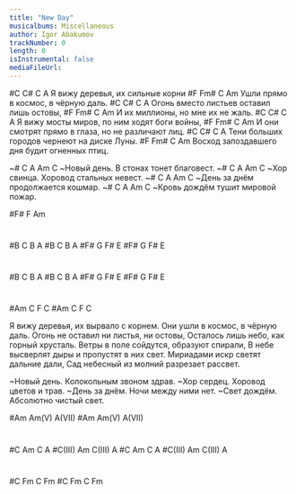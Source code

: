 ```yaml
---
title: "New Day"
musicalbums: Miscellaneous
author: Igor Abakumov
trackNumber: 0
length: 0
isInstrumental: false
mediaFileUrl: 
---
```


#C         C#   C            A
Я вижу деревья, их сильные корни
#F             Fm#       C      Am
Ушли прямо в космос, в чёрную даль.
#C             C#    C             A
Огонь вместо листьев оставил лишь остовы,
#F         Fm#       C        Am
И их миллионы, но мне их не жаль.
#C          C#      C              A
Я вижу мосты миров, по ним ходят боги войны,
#F               Fm#         C            Am
И они смотрят прямо в глаза, но не различают лиц.
#C         C#        C            A
Тени больших городов чернеют на диске Луны.
#F            Fm#       C                 Am
Восход запоздавшего дня будит огненных птиц.

~# C     A        Am               C
~Новый день. В стонах тонет благовест.
~# C       A   Am                 C
~Хор свинца. Хоровод стальных невест.
~# C        A    Am             C
~День за днём продолжается кошмар.
~#  C       A   Am              C
~Кровь дождём тушит мировой пожар.

#F# F Am
#
#B  C B  A
#B  C B  A
#F# G F# E
#F# G F# E
#
#B  C B  A
#B  C B  A
#F# G F# E
#F# G F# E
#
#Am C F C
#Am C F C

Я вижу деревья, их вырвало с корнем.
Они ушли в космос, в чёрную даль.
Огонь не оставил ни листья, ни остовы,
Осталось лишь небо, как горный хрусталь.
Ветры в поле сойдутся, образуют спирали,
В небе высверлят дыры и пропустят в них свет.
Мириадами искр светят дальние дали,
Сад небесный из молний разрезает рассвет.

~Новый день. Колокольным звоном здрав.
~Хор сердец. Хоровод цветов и трав.
~День за днём. Ночи между ними нет.
~Свет дождём. Абсолютно чистый свет.

#Am Am(V) A(VII)
#Am Am(V) A(VII)
#
#C Am C A
#C(III) Am C(III) A
#C Am C A
#C(III) Am C(III) A
#
#C Fm C Fm
#C Fm C Fm   

